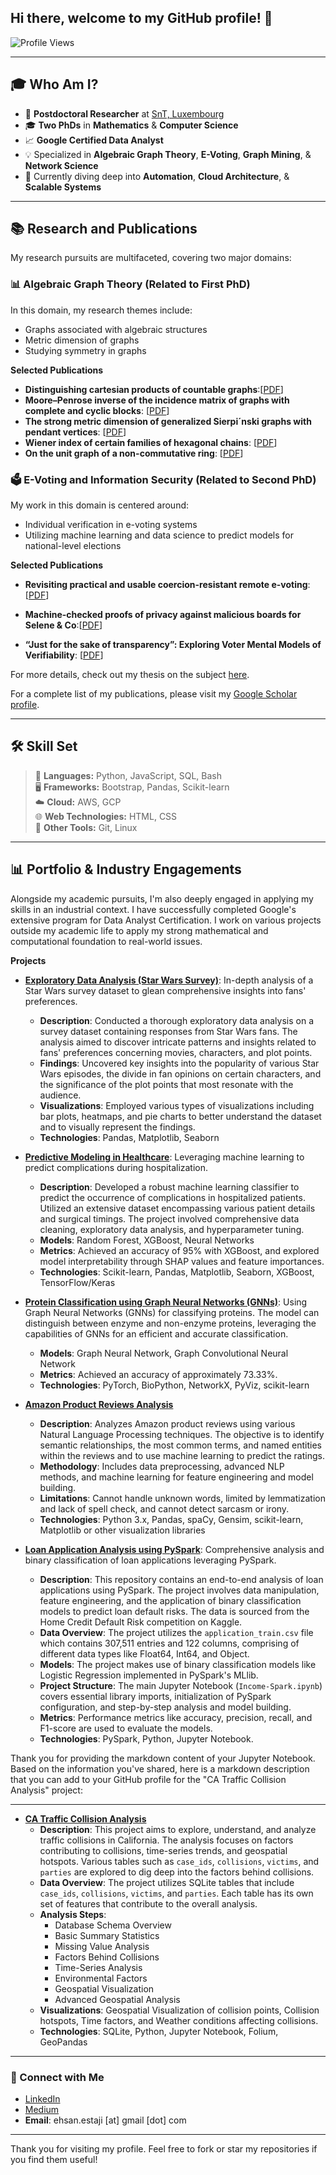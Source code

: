 ## Hi there, welcome to my GitHub profile! 👋

![Profile Views](https://komarev.com/ghpvc/?username=your-username)

---


## 🎓 Who Am I?

- 🔬 **Postdoctoral Researcher** at [SnT, Luxembourg](https://www.uni.lu/snt-en/)
- 🎓 **Two PhDs** in **Mathematics** & **Computer Science**
- 📈 **Google Certified Data Analyst**
- 💡 Specialized in **Algebraic Graph Theory**, **E-Voting**, **Graph Mining**, & **Network Science**
- 🌱 Currently diving deep into **Automation**, **Cloud Architecture**, & **Scalable Systems**

---

## 📚 Research and Publications

My research pursuits are multifaceted, covering two major domains:

### 📊 Algebraic Graph Theory (Related to First PhD)
In this domain, my research themes include:
- Graphs associated with algebraic structures
- Metric dimension of graphs
- Studying symmetry in graphs

**Selected Publications**
- **Distinguishing cartesian products of countable graphs**:[[PDF](https://home.agh.edu.pl/~pilsniak/24.pdf)]
- **Moore–Penrose inverse of the incidence matrix of graphs with complete and cyclic blocks**: [[PDF](https://www.sciencedirect.com/science/article/pii/S0012365X18303145)]
- **The strong metric dimension of generalized Sierpi´nski graphs with pendant vertices**: [[PDF](https://amc-journal.eu/index.php/amc/article/view/813)]
- **Wiener index of certain families of hexagonal chains**: [[PDF](https://link.springer.com/article/10.1007/s12190-018-1177-9)]
- **On the unit graph of a non-commutative ring**: [[PDF](https://www.worldscientific.com/doi/abs/10.1142/S100538671500070X)]


### 🗳 E-Voting and Information Security (Related to Second PhD)
My work in this domain is centered around:
- Individual verification in e-voting systems
- Utilizing machine learning and data science to predict models for national-level elections

**Selected Publications**
- **Revisiting practical and usable coercion-resistant remote e-voting**: [[PDF](https://link.springer.com/chapter/10.1007/978-3-030-60347-2_4)]
- **Machine-checked proofs of privacy against malicious boards for Selene & Co**:[[PDF](https://ieeexplore.ieee.org/abstract/document/9919663)]

- **“Just for the sake of transparency”: Exploring Voter Mental Models of Verifiability**: [[PDF](https://link.springer.com/chapter/10.1007/978-3-030-86942-7_11)]





For more details, check out my thesis on the subject [here](https://orbilu.uni.lu/handle/10993/57126).

For a complete list of my publications, please visit my [Google Scholar profile](https://scholar.google.com/citations?user=nK8EziQAAAAJ&hl=en).

---

## 🛠️ Skill Set


> 📘 **Languages:** Python, JavaScript, SQL, Bash  
> 🖥️ **Frameworks:** Bootstrap, Pandas, Scikit-learn  
> ☁️ **Cloud:** AWS, GCP  
> 🌐 **Web Technologies:** HTML, CSS  
> 🔧 **Other Tools:** Git, Linux  

---

## 📊 Portfolio & Industry Engagements

Alongside my academic pursuits, I'm also deeply engaged in applying my skills in an industrial context. I have successfully completed Google's extensive program for Data Analyst Certification. I work on various projects outside my academic life to apply my strong mathematical and computational foundation to real-world issues.

**Projects**

- **[Exploratory Data Analysis (Star Wars Survey)](https://github.com/ehsanestaji/Exploratory-Data-Analysis-EDA)**: In-depth analysis of a Star Wars survey dataset to glean comprehensive insights into fans' preferences.
  - **Description**: Conducted a thorough exploratory data analysis on a survey dataset containing responses from Star Wars fans. The analysis aimed to discover intricate patterns and insights related to fans' preferences concerning movies, characters, and plot points.
  - **Findings**: Uncovered key insights into the popularity of various Star Wars episodes, the divide in fan opinions on certain characters, and the significance of the plot points that most resonate with the audience.
  - **Visualizations**: Employed various types of visualizations including bar plots, heatmaps, and pie charts to better understand the dataset and to visually represent the findings.
  - **Technologies**: Pandas, Matplotlib, Seaborn

- **[Predictive Modeling in Healthcare](https://github.com/ehsanestaji/PredictiveMLClassifier)**: Leveraging machine learning to predict complications during hospitalization.
    - **Description**: Developed a robust machine learning classifier to predict the occurrence of complications in hospitalized patients. Utilized an extensive dataset encompassing various patient details and surgical timings. The project involved comprehensive data cleaning, exploratory data analysis, and hyperparameter tuning.
    - **Models**: Random Forest, XGBoost, Neural Networks
    - **Metrics**: Achieved an accuracy of 95% with XGBoost, and explored model interpretability through SHAP values and feature importances.
    - **Technologies**: Scikit-learn, Pandas, Matplotlib, Seaborn, XGBoost, TensorFlow/Keras
 


- **[Protein Classification using Graph Neural Networks (GNNs)](https://github.com/ehsanestaji/Protein-Classification-GNN/tree/main)**: Using Graph Neural Networks (GNNs) for classifying proteins. The model can distinguish between enzyme and non-enzyme proteins, leveraging the capabilities of GNNs for an efficient and accurate classification.

    - **Models**: Graph Neural Network, Graph Convolutional Neural Network
    -  **Metrics**: Achieved an accuracy of approximately 73.33%.
    -  **Technologies**: PyTorch, BioPython, NetworkX, PyViz, scikit-learn



- **[Amazon Product Reviews Analysis](https://github.com/ehsanestaji/Luxury-Beauty-Recommender-System)**
    - **Description**: Analyzes Amazon product reviews using various Natural Language Processing techniques. The objective is to identify semantic relationships, the most common terms, and named entities within the reviews and to use machine learning to predict the ratings.
    - **Methodology**: Includes data preprocessing, advanced NLP methods, and machine learning for feature engineering and model building.
    - **Limitations**: Cannot handle unknown words, limited by lemmatization and lack of spell check, and cannot detect sarcasm or irony.
    - **Technologies**: Python 3.x, Pandas, spaCy, Gensim, scikit-learn, Matplotlib or other visualization libraries
 

- **[Loan Application Analysis using PySpark](https://github.com/ehsanestaji/Loan-Application-Analysis-using-PySpark)**: Comprehensive analysis and binary classification of loan applications leveraging PySpark.
  - **Description**: This repository contains an end-to-end analysis of loan applications using PySpark. The project involves data manipulation, feature engineering, and the application of binary classification models to predict loan default risks. The data is sourced from the Home Credit Default Risk competition on Kaggle.
  - **Data Overview**: The project utilizes the `application_train.csv` file which contains 307,511 entries and 122 columns, comprising of different data types like Float64, Int64, and Object. 
  - **Models**: The project makes use of binary classification models like Logistic Regression implemented in PySpark's MLlib.
  - **Project Structure**: The main Jupyter Notebook (`Income-Spark.ipynb`) covers essential library imports, initialization of PySpark configuration, and step-by-step analysis and model building.
  - **Metrics**: Performance metrics like accuracy, precision, recall, and F1-score are used to evaluate the models.
  - **Technologies**: PySpark, Python, Jupyter Notebook.


Thank you for providing the markdown content of your Jupyter Notebook. Based on the information you've shared, here is a markdown description that you can add to your GitHub profile for the "CA Traffic Collision Analysis" project:

---

- **[CA Traffic Collision Analysis](https://github.com/your_username/CA-Traffic-Collision-Analysis)**
    - **Description**: This project aims to explore, understand, and analyze traffic collisions in California. The analysis focuses on factors contributing to collisions, time-series trends, and geospatial hotspots. Various tables such as `case_ids`, `collisions`, `victims`, and `parties` are explored to dig deep into the factors behind collisions.
    - **Data Overview**: The project utilizes SQLite tables that include `case_ids`, `collisions`, `victims`, and `parties`. Each table has its own set of features that contribute to the overall analysis.
    - **Analysis Steps**:
        - Database Schema Overview
        - Basic Summary Statistics
        - Missing Value Analysis
        - Factors Behind Collisions
        - Time-Series Analysis
        - Environmental Factors
        - Geospatial Visualization
        - Advanced Geospatial Analysis
    - **Visualizations**: Geospatial Visualization of collision points, Collision hotspots, Time factors, and Weather conditions affecting collisions.
    - **Technologies**: SQLite, Python, Jupyter Notebook, Folium, GeoPandas

---

### 🤝 Connect with Me

- [LinkedIn](https://www.linkedin.com/in/eestaji/)
- [Medium](https://medium.com/@ehsan.estaji)
- **Email**: ehsan.estaji [at] gmail [dot] com

---

Thank you for visiting my profile. Feel free to fork or star my repositories if you find them useful! 
